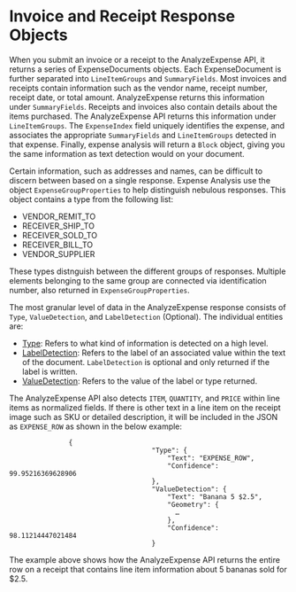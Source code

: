 # Invoice and Receipt Response Objects<a name="expensedocuments"></a>

When you submit an invoice or a receipt to the AnalyzeExpense API, it returns a series of ExpenseDocuments objects\. Each ExpenseDocument is further separated into `LineItemGroups` and `SummaryFields`\. Most invoices and receipts contain information such as the vendor name, receipt number, receipt date, or total amount\. AnalyzeExpense returns this information under `SummaryFields`\. Receipts and invoices also contain details about the items purchased\. The AnalyzeExpense API returns this information under `LineItemGroups`\. The `ExpenseIndex` field uniquely identifies the expense, and associates the appropriate `SummaryFields` and `LineItemGroups` detected in that expense\. Finally, expense analysis will return a `Block` object, giving you the same information as text detection would on your document\.

Certain information, such as addresses and names, can be difficult to discern between based on a single response\. Expense Analysis use the object `ExpenseGroupProperties` to help distinguish nebulous responses\. This object contains a type from the following list:
+ VENDOR\_REMIT\_TO
+ RECEIVER\_SHIP\_TO
+ RECEIVER\_SOLD\_TO
+ RECEIVER\_BILL\_TO
+ VENDOR\_SUPPLIER

These types distnguish between the different groups of responses\. Multiple elements belonging to the same group are connected via identification number, also returned in `ExpenseGroupProperties`\.

The most granular level of data in the AnalyzeExpense response consists of `Type`, `ValueDetection`, and `LabelDetection` \(Optional\)\. The individual entities are:
+ [Type](how-it-works-type.md): Refers to what kind of information is detected on a high level\.
+ [LabelDetection](how-it-works-labeldetection.md): Refers to the label of an associated value within the text of the document\. `LabelDetection` is optional and only returned if the label is written\.
+ [ValueDetection](how-it-works-valuedetection.md): Refers to the value of the label or type returned\.

The AnalyzeExpense API also detects `ITEM`, `QUANTITY`, and `PRICE` within line items as normalized fields\. If there is other text in a line item on the receipt image such as SKU or detailed description, it will be included in the JSON as `EXPENSE_ROW` as shown in the below example:

```
               {
                                    "Type": {
                                        "Text": "EXPENSE_ROW",
                                        "Confidence": 99.95216369628906
                                    },
                                    "ValueDetection": {
                                        "Text": "Banana 5 $2.5",
                                        "Geometry": {
                                          …
                                        },
                                        "Confidence": 98.11214447021484
                                    }
```

The example above shows how the AnalyzeExpense API returns the entire row on a receipt that contains line item information about 5 bananas sold for $2\.5\. 